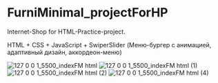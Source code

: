 # FurniMinimal_projectForHP
Internet-Shop for HTML-Practice-project.

HTML + CSS + JavaScript + SwiperSlider 
(Меню-бургер с анимацией, адаптивный дизайн, аккордеон-меню)

![127 0 0 1_5500_indexFM html](https://github.com/VikkiRed/FurniMinimal_projectForHP/assets/117095910/3a99f59a-aec3-4b87-875d-fcb95ae26c23) 
![127 0 0 1_5500_indexFM html (1)](https://github.com/VikkiRed/FurniMinimal_projectForHP/assets/117095910/cf672bbd-eef6-4b6e-9583-07f3fa8b87b6)
![127 0 0 1_5500_indexFM html (2)](https://github.com/VikkiRed/FurniMinimal_projectForHP/assets/117095910/aa3b3c47-6473-4e74-b08d-163a2f71fe23)
![127 0 0 1_5500_indexFM html (4)](https://github.com/VikkiRed/FurniMinimal_projectForHP/assets/117095910/37de7b47-24a7-4bdd-9a12-c8d3dec950d8)
